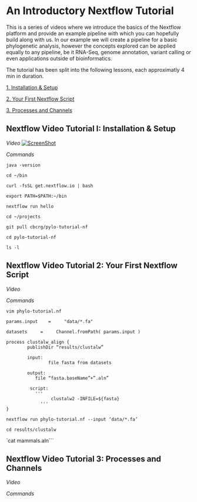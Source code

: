# An Introductory Nextflow Tutorial

This is a series of videos where we introduce the basics of the Nextflow platform and provide an example pipeline with which you can hopefully build along with us. In our example we will create a pipeline for a basic phylogenetic analysis, however the concepts explored can be applied equally to any pipeline, be it RNA-Seq, genome annotation, variant calling or even applications outside of bioinformatics.

The tutorial has been split into the following lessons, each approximatly 4 min in duration.

[1. Installation & Setup](https://github.com/skptic/phylo-tutorial-nf/blob/master/README.md#nextflow-video-tutorial-i-installation--setup)

[2. Your First Nextflow Script](https://github.com/skptic/phylo-tutorial-nf/blob/master/README.md#nextflow-video-tutorial-2-your-first-nextflow-script)

[3. Processes and Channels](https://github.com/skptic/phylo-tutorial-nf/blob/master/README.md#nextflow-video-tutorial-3-processes-and-channels)

## Nextflow Video Tutorial I: Installation & Setup

*Video*
[![ScreenShot](https://raw.github.com/skptic/phylo-tutorial-nf/master/resources/VideoScreen.png)](https://www.dropbox.com/s/zi5wm13s8gh86kk/Nextflow%20Tutorial%20-%20Pilot%20Episode.mp4?dl=0)


*Commands*

```
java -version

cd ~/bin 

curl -fsSL get.nextflow.io | bash

export PATH=$PATH:~/bin

nextflow run hello

cd ~/projects

git pull cbcrg/pylo-tutorial-nf

cd pylo-tutorial-nf

ls -l
```


## Nextflow Video Tutorial 2: Your First Nextflow Script

*Video*

*Commands*

`vim phylo-tutorial.nf`

```
params.input    =     "data/*.fa"

datasets     =     Channel.fromPath( params.input )

process clustalw_align {
        publishDir “results/clustalw”

        input:
    		    file fasta from datasets
        
        output:
           file “fasta.baseName”+”.aln”
	
         script:
  		   '''
		         clustalw2 -INFILE=${fasta}
		     '''
}
```

`nextflow run phylo-tutorial.nf --input ‘data/*.fa’`

`cd results/clustalw`

`cat mammals.aln```


## Nextflow Video Tutorial 3: Processes and Channels

*Video*

*Commands*
```

```
